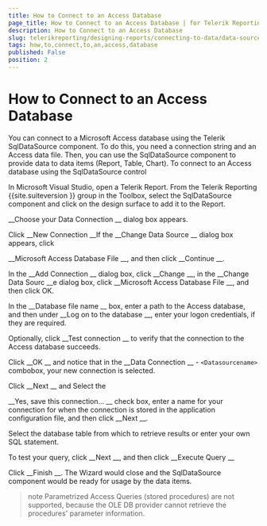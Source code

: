 ```yaml
---
title: How to Connect to an Access Database
page_title: How to Connect to an Access Database | for Telerik Reporting Documentation
description: How to Connect to an Access Database
slug: telerikreporting/designing-reports/connecting-to-data/data-source-components/sqldatasource-component/-how-to/how-to-connect-to-an-access-database
tags: how,to,connect,to,an,access,database
published: False
position: 2
---
```


# How to Connect to an Access Database



You can connect to a Microsoft Access database using the Telerik 
      SqlDataSource component. To do this, you need a connection string and an 
      Access data file. Then, you can use the SqlDataSource component to provide 
      data to data items (Report, Table, Chart).
To connect to an Access database using the SqlDataSource control


In Microsoft Visual Studio, open a Telerik Report. From the 
            Telerik Reporting 
{{site.suiteversion
}} group in the Toolbox, select the 
            SqlDataSource component and click on the design surface to add it 
            to the Report.


__Choose your Data Connection
__ dialog box 
            appears.


Click 
__New Connection
__If the 
__Change Data Source
__ dialog box appears, click 
            
__Microsoft Access Database File
__, and then click 
__Continue
__.


In the 
__Add Connection
__ dialog box, 
            click 
__Change
__, in the 
__Change
            Data Sourc
__e dialog box, click 
__Microsoft 
            Access Database File
__, and
            then click OK.


In the 
__Database file name
__ box, enter a path to the Access database,
            and then under 
__Log on to the database
__, enter your logon credentials, 
            if they are required.


Optionally, click 
__Test connection
__ to 
            verify that the connection to the Access database succeeds.


Click 
__OK
__ and notice that in the 
__Data Connection
__ - 
            ```<Datasourcename>``` combobox, your new connection is selected.


Click 
__Next
__ and Select the 
            
__Yes, save this connection…
__ check box,
            enter a name for your connection for when the connection is stored in 
            the application configuration file, and then click 
__Next
__.


Select the database table from which to retrieve results or enter your own SQL 
            statement.


To test your query, click 
__Next
__, and then
            click 
__Execute Query
__

Click 
__Finish
__. The Wizard would close and the SqlDataSource 
            component would be ready for usage by the data items.


>note Parametrized Access Queries (stored procedures) are not supported, because 	the OLE DB provider cannot retrieve the procedures' parameter information.

